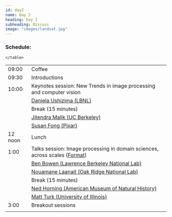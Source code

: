 ```yaml
---
id: day2
name: Day 2
heading: Day 2
subheading: Discuss
image: "images/landsat.jpg"
---
```



<h3>Schedule:</h3>
<div class="row">
  <div class="col-md-6">
    <table class="table table-striped">
      <tr> <td>09:00</td> <td>Coffee</td></tr>
      <tr> <td>09:30</td> <td>Introductions</td></tr>
      <tr> <td>10:00</td> <td>Keynotes session: New Trends in image processing and computer vision</td> </tr>
      <tr> <td></td> <td><a href="http://vis.lbl.gov/~daniela/"> Daniela Ushizima (LBNL)</a></td> </tr>
      <tr><td></td><td>Break (15 minutes)</td>
      <tr> <td></td> <td><a href="http://www.cs.berkeley.edu/~malik/">Jitendra Malik (UC Berkeley)</a></td> </tr>
      <tr> <td></td> <td><a href=" https://www.linkedin.com/in/susan-fong-91b21
">Susan Fong (Pixar)</a></td> </tr>
      <tr> <td>12 noon</td> <td>Lunch</td> </tr>
      <tr> <td>1:00 </td> <td>Talks session: Image processing in domain sciences, across scales (<a href="format.html">Format</small></a>)</td> </tr>
      <tr> <td></td> <td><a href="https://openmsi.nersc.gov/openmsi/client/about.html">Ben Bowen (Lawrence Berkeley National Lab)</a></td> </tr>
      <tr> <td></td> <td><a href="http://cnms.ornl.gov/contact_us/LAANAIT_Nouamane.pdf">Nouamane Laanait (Oak Ridge National Lab)</a></td> </tr>
      <tr><td></td><td>Break (15 minutes)</td>
      <tr> <td></td> <td><a href="http://www.amnh.org/our-research/staff-directory/ned-horning">Ned Horning (American Museum of Natural History)</a></td> </tr>
      <tr> <td></td> <td><a href="http://www.astro.illinois.edu/people/mjturk">Matt Turk (University of Illinois)</a></td> </tr>
      <tr><td>3:00</td> <td>Breakout sessions</td></tr>
      <t> <td></td> <td></td></tr>

    </table>
  </div>
<!--

3 - 4 : breakout

4 - 4:30 - afternoon break (with beer?)

4:30 -  5:30 : lightning talks (with drinks?)

6 - ??? evening event (dinner and stuff)
-->

